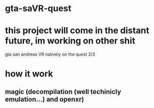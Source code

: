 # gta-saVR-quest
# this project will come in the distant future, im working on other shit
gta san andreas VR natively on the quest 2/3
# how it work
## magic (decompilation (well techinicly emulation...) and openxr)
